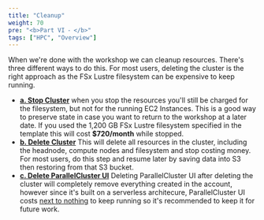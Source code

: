 ```yaml
---
title: "Cleanup"
weight: 70
pre: "<b>Part VI ⁃ </b>"
tags: ["HPC", "Overview"]
---
```


When we're done with the workshop we can cleanup resources. There's three different ways to do this. For most users, deleting the cluster is the right approach as the FSx Lustre filesystem can be expensive to keep running.

* [**a. Stop Cluster**](/06-cleanup/01-stop-cluster.html) when you stop the resources you'll still be charged for the filesystem, but not for the running EC2 Instances. This is a good way to preserve state in case you want to return to the workshop at a later date. If you used the 1,200 GB FSx Lustre filesystem specified in the template this will cost **$720/month** while stopped.
* [**b. Delete Cluster**](/06-cleanup/02-delete-cluster.html) This will delete all resources in the cluster, including the headnode, compute nodes and filesystem and stop costing money. For most users, do this step and resume later by saving data into S3 then restoring from that S3 bucket.
* [**c. Delete ParallelCluster UI**](/06-cleanup/02-delete-pcm.html) Deleting ParallelCluster UI after deleting the cluster will completely remove everything created in the account, however since it's built on a serverless architecure, ParallelCluster UI costs [next to nothing](https://github.com/aws-samples/pcluster-manager/blob/main/README.md#costs) to keep running so it's recommended to keep it for future work.